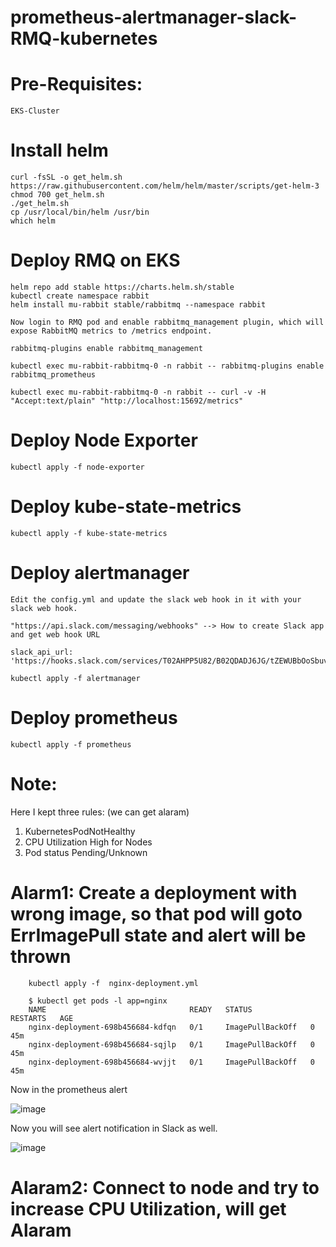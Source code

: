 # prometheus-alertmanager-slack-RMQ-kubernetes

# Pre-Requisites:
    EKS-Cluster
# Install helm 
    curl -fsSL -o get_helm.sh https://raw.githubusercontent.com/helm/helm/master/scripts/get-helm-3
    chmod 700 get_helm.sh
    ./get_helm.sh
    cp /usr/local/bin/helm /usr/bin
    which helm
# Deploy RMQ on EKS
    helm repo add stable https://charts.helm.sh/stable
    kubectl create namespace rabbit
    helm install mu-rabbit stable/rabbitmq --namespace rabbit
    
    Now login to RMQ pod and enable rabbitmq_management plugin, which will expose RabbitMQ metrics to /metrics endpoint.
    
    rabbitmq-plugins enable rabbitmq_management
    
    kubectl exec mu-rabbit-rabbitmq-0 -n rabbit -- rabbitmq-plugins enable rabbitmq_prometheus
    
    kubectl exec mu-rabbit-rabbitmq-0 -n rabbit -- curl -v -H "Accept:text/plain" "http://localhost:15692/metrics"
    
# Deploy Node Exporter 
    kubectl apply -f node-exporter
# Deploy kube-state-metrics
    kubectl apply -f kube-state-metrics
# Deploy alertmanager

    Edit the config.yml and update the slack web hook in it with your slack web hook.
    
    "https://api.slack.com/messaging/webhooks" --> How to create Slack app and get web hook URL
    
    slack_api_url: 'https://hooks.slack.com/services/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'

    kubectl apply -f alertmanager
# Deploy prometheus
    kubectl apply -f prometheus
# Note:
  Here I kept three rules: (we can get alaram)
  1. KubernetesPodNotHealthy
  2. CPU Utilization High for Nodes
  3. Pod status Pending/Unknown

# Alarm1: Create a deployment with wrong image, so that pod will goto ErrImagePull state and alert will be thrown

        kubectl apply -f  nginx-deployment.yml

        $ kubectl get pods -l app=nginx
        NAME                                READY   STATUS             RESTARTS   AGE
        nginx-deployment-698b456684-kdfqn   0/1     ImagePullBackOff   0          45m
        nginx-deployment-698b456684-sqjlp   0/1     ImagePullBackOff   0          45m
        nginx-deployment-698b456684-wvjjt   0/1     ImagePullBackOff   0          45m

Now in the prometheus alert

![image](https://user-images.githubusercontent.com/74225291/224524435-49a06316-f7c2-4307-bf16-d92a7a4dc30a.png)


Now you will see alert notification in Slack as well.

![image](https://user-images.githubusercontent.com/74225291/224524403-e6b55e7c-7dc6-4fee-a58f-8c886e305db1.png)

# Alaram2: Connect to node and try to increase CPU Utilization, will get Alaram
